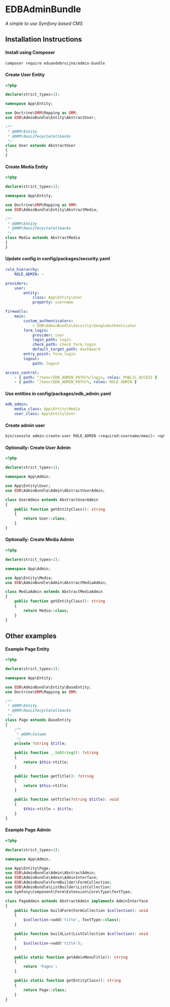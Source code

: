 # EDBAdminBundle
*A simple to use Symfony based CMS*


## Installation Instructions

#### Install using Composer

```bash
composer require eduandebruijne/admin-bundle
```

#### Create User Entity

```php
<?php

declare(strict_types=1);

namespace App\Entity;

use Doctrine\ORM\Mapping as ORM;
use EDB\AdminBundle\Entity\AbstractUser;

/**
 * @ORM\Entity
 * @ORM\HasLifecycleCallbacks
 */
class User extends AbstractUser
{
}
```

#### Create Media Entity

```php
<?php

declare(strict_types=1);

namespace App\Entity;

use Doctrine\ORM\Mapping as ORM;
use EDB\AdminBundle\Entity\AbstractMedia;

/**
 * @ORM\Entity
 * @ORM\HasLifecycleCallbacks
 */
class Media extends AbstractMedia
{
}
```

#### Update config in config/packages/security.yaml

```yaml
role_hierarchy:
    ROLE_ADMIN: ~

providers:
    user:
        entity:
            class: App\Entity\User
            property: username

firewalls:
    main:
        custom_authenticators:
            - EDB\AdminBundle\Security\GoogleAuthenticator
        form_login:
            provider: user
            login_path: login
            check_path: check_form_login
            default_target_path: dashboard
        entry_point: form_login
        logout:
            path: logout

access_control:
    - { path: ^/%env(EDB_ADMIN_PATH)%/login, roles: PUBLIC_ACCESS }
    - { path: ^/%env(EDB_ADMIN_PATH)%, roles: ROLE_ADMIN }
```

#### Use entities in config/packages/edb_admin.yaml

```yaml
edb_admin:
    media_class: App\Entity\Media
    user_class: App\Entity\User
```

#### Create admin user

```bash
bin/console admin:create-user ROLE_ADMIN <required:username/email> <optional:password>
```

#### Optionally: Create User Admin

```php
<?php

declare(strict_types=1);

namespace App\Admin;

use App\Entity\User;
use EDB\AdminBundle\Admin\AbstractUserAdmin;

class UserAdmin extends AbstractUserAdmin
{
    public function getEntityClass(): string
    {
        return User::class;
    }
}

```

#### Optionally: Create Media Admin

```php
<?php

declare(strict_types=1);

namespace App\Admin;

use App\Entity\Media;
use EDB\AdminBundle\Admin\AbstractMediaAdmin;

class MediaAdmin extends AbstractMediaAdmin
{
    public function getEntityClass(): string
    {
        return Media::class;
    }
}
```

## Other examples

#### Example Page Entity

```php
<?php

declare(strict_types=1);

namespace App\Entity;

use EDB\AdminBundle\Entity\BaseEntity;
use Doctrine\ORM\Mapping as ORM;

/** 
 * @ORM\Entity
 * @ORM\HasLifecycleCallbacks
 */
class Page extends BaseEntity
{
    /**
     * @ORM\Column
     */
    private ?string $title;

    public function __toString(): ?string
    {
        return $this->title;
    }

    public function getTitle(): ?string
    {
        return $this->title;
    }

    public function setTitle(?string $title): void
    {
        $this->title = $title;
    }
}
```

#### Example Page Admin

```php
<?php

declare(strict_types=1);

namespace App\Admin;

use App\Entity\Page;
use EDB\AdminBundle\Admin\AbstractAdmin;
use EDB\AdminBundle\Admin\AdminInterface;
use EDB\AdminBundle\FormBuilder\FormCollection;
use EDB\AdminBundle\ListBuilder\ListCollection;
use Symfony\Component\Form\Extension\Core\Type\TextType;

class PageAdmin extends AbstractAdmin implements AdminInterface
{
    public function buildForm(FormCollection $collection): void
    {
        $collection->add('title', TextType::class);
    }

    public function buildList(ListCollection $collection): void
    {
        $collection->add('title');
    }

    public static function getAdminMenuTitle(): string
    {
        return 'Pages';
    }

    public static function getEntityClass(): string
    {
        return Page::class;
    }
}
```

